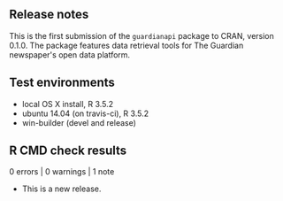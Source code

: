 

## Release notes

This is the first submission of the `guardianapi` package to CRAN, 
version 0.1.0. The package features data retrieval tools for The Guardian 
newspaper's open data platform.

## Test environments
* local OS X install, R 3.5.2
* ubuntu 14.04 (on travis-ci), R 3.5.2
* win-builder (devel and release)

## R CMD check results

0 errors | 0 warnings | 1 note

* This is a new release.
